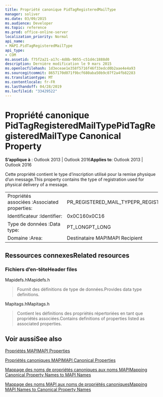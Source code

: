 ```yaml
---
title: Propriété canonique PidTagRegisteredMailType
manager: soliver
ms.date: 03/09/2015
ms.audience: Developer
ms.topic: reference
ms.prod: office-online-server
localization_priority: Normal
api_name:
- MAPI.PidTagRegisteredMailType
api_type:
- COM
ms.assetid: f75f2a21-a17c-4d8b-9055-c51d4c1888d0
description: Dernière modification le 9 mars 2015
ms.openlocfilehash: 1d3eceae1e358f5716f46f33edcd0b2aae4e4a93
ms.sourcegitcommit: 8657170d071f9bcf680aba50b9c07f2a4fb82283
ms.translationtype: MT
ms.contentlocale: fr-FR
ms.lasthandoff: 04/28/2019
ms.locfileid: "33429522"
---
```

# <a name="pidtagregisteredmailtype-canonical-property"></a><span data-ttu-id="2b33b-103">Propriété canonique PidTagRegisteredMailType</span><span class="sxs-lookup"><span data-stu-id="2b33b-103">PidTagRegisteredMailType Canonical Property</span></span>

  
  
<span data-ttu-id="2b33b-104">**S’applique à** : Outlook 2013 | Outlook 2016</span><span class="sxs-lookup"><span data-stu-id="2b33b-104">**Applies to**: Outlook 2013 | Outlook 2016</span></span> 
  
<span data-ttu-id="2b33b-105">Cette propriété contient le type d’inscription utilisé pour la remise physique d’un message.</span><span class="sxs-lookup"><span data-stu-id="2b33b-105">This property contains the type of registration used for physical delivery of a message.</span></span>
  
|||
|:-----|:-----|
|<span data-ttu-id="2b33b-106">Propriétés associées :</span><span class="sxs-lookup"><span data-stu-id="2b33b-106">Associated properties:</span></span>  <br/> |<span data-ttu-id="2b33b-107">PR_REGISTERED_MAIL_TYPE</span><span class="sxs-lookup"><span data-stu-id="2b33b-107">PR_REGISTERED_MAIL_TYPE</span></span>  <br/> |
|<span data-ttu-id="2b33b-108">Identificateur :</span><span class="sxs-lookup"><span data-stu-id="2b33b-108">Identifier:</span></span>  <br/> |<span data-ttu-id="2b33b-109">0x0C16</span><span class="sxs-lookup"><span data-stu-id="2b33b-109">0x0C16</span></span>  <br/> |
|<span data-ttu-id="2b33b-110">Type de données :</span><span class="sxs-lookup"><span data-stu-id="2b33b-110">Data type:</span></span>  <br/> |<span data-ttu-id="2b33b-111">PT_LONG</span><span class="sxs-lookup"><span data-stu-id="2b33b-111">PT_LONG</span></span>  <br/> |
|<span data-ttu-id="2b33b-112">Domaine :</span><span class="sxs-lookup"><span data-stu-id="2b33b-112">Area:</span></span>  <br/> |<span data-ttu-id="2b33b-113">Destinataire MAPI</span><span class="sxs-lookup"><span data-stu-id="2b33b-113">MAPI Recipient</span></span>  <br/> |
   
## <a name="related-resources"></a><span data-ttu-id="2b33b-114">Ressources connexes</span><span class="sxs-lookup"><span data-stu-id="2b33b-114">Related resources</span></span>

### <a name="header-files"></a><span data-ttu-id="2b33b-115">Fichiers d’en-tête</span><span class="sxs-lookup"><span data-stu-id="2b33b-115">Header files</span></span>

<span data-ttu-id="2b33b-116">Mapidefs.h</span><span class="sxs-lookup"><span data-stu-id="2b33b-116">Mapidefs.h</span></span>
  
> <span data-ttu-id="2b33b-117">Fournit des définitions de type de données.</span><span class="sxs-lookup"><span data-stu-id="2b33b-117">Provides data type definitions.</span></span>
    
<span data-ttu-id="2b33b-118">Mapitags.h</span><span class="sxs-lookup"><span data-stu-id="2b33b-118">Mapitags.h</span></span>
  
> <span data-ttu-id="2b33b-119">Contient les définitions des propriétés répertoriées en tant que propriétés associées.</span><span class="sxs-lookup"><span data-stu-id="2b33b-119">Contains definitions of properties listed as associated properties.</span></span>
    
## <a name="see-also"></a><span data-ttu-id="2b33b-120">Voir aussi</span><span class="sxs-lookup"><span data-stu-id="2b33b-120">See also</span></span>



[<span data-ttu-id="2b33b-121">Propriétés MAPI</span><span class="sxs-lookup"><span data-stu-id="2b33b-121">MAPI Properties</span></span>](mapi-properties.md)
  
[<span data-ttu-id="2b33b-122">Propriétés canoniques MAPI</span><span class="sxs-lookup"><span data-stu-id="2b33b-122">MAPI Canonical Properties</span></span>](mapi-canonical-properties.md)
  
[<span data-ttu-id="2b33b-123">Mappage des noms de propriétés canoniques aux noms MAPI</span><span class="sxs-lookup"><span data-stu-id="2b33b-123">Mapping Canonical Property Names to MAPI Names</span></span>](mapping-canonical-property-names-to-mapi-names.md)
  
[<span data-ttu-id="2b33b-124">Mappage des noms MAPI aux noms de propriétés canoniques</span><span class="sxs-lookup"><span data-stu-id="2b33b-124">Mapping MAPI Names to Canonical Property Names</span></span>](mapping-mapi-names-to-canonical-property-names.md)


